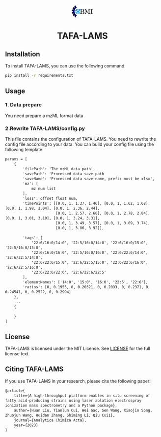<div align=center>
<img src="assets/BMI64x38.png" alt="BMI.jpg" style="zoom:70%;" />
</div>

# <p align="center">TAFA-LAMS</p>

## Installation

To install TAFA-LAMS, you can use the following command:

```bash
pip install -r requirements.txt
```

## Usage

### 1. Data prepare

You need prepare a mzML format data

### 2.Rewrite TAFA-LAMS/config.py

This file contains the configuration of TAFA-LAMS. You need to rewrite the config file according to your data.
You can build your config file using the following template:
```
params = [
    {
        'filePath': 'The mzML data path',
        'savePath': 'Processed data save path
        'saveName': 'Processed data save name, prefix must be xlsx',
        'mz': [
            mz num list
        ],
        'loss': offset float num,
        'timePoints': [[0.0, 1, 1.37, 1.46], [0.0, 1, 1.62, 1.68], [0.0, 1, 1.98, 2.04], [0.0, 1, 2.36, 2.44],
                       [0.0, 1, 2.57, 2.60], [0.0, 1, 2.78, 2.84], [0.0, 1, 3.01, 3.10], [0.0, 1, 3.24, 3.31],
                       [0.0, 1, 3.49, 3.57], [0.0, 1, 3.69, 3.74],
                       [0.0, 1, 3.86, 3.92]],

        'tags': [
            '22:6/16:0/14:0', '22:5/16:0/14:0', '22:6/16:0/15:0', '22:5/16:0/15:0',
            '22:6/16:0/16:0', '22:5/16:0/16:0', '22:6/22:6/14:0', '22:6/22:5/14:0',
            '22:6/22:6/15:0', '22:6/22:5/15:0', '22:6/22:6/16:0', '22:6/22:5/16:0',
            '22:6/22:6/22:6', '22:6/22:6/22:5'
        ],
        'elementNames': ['14:0', '15:0', '16:0', '22:5', '22:6'],
        'ratios': [0, 0.1955, 0, 0.20321, 0, 0.2093, 0, 0.2371, 0, 0.24541, 0, 0.2522, 0, 0.2994]
    },
    ...
    {
        
    }
]
```

## License

TAFA-LAMS is licensed under the MIT License. See [LICENSE](LICENSE) for the full license text.

## Citing TAFA-LAMS

If you use TAFA-LAMS in your research, please cite the following paper:

``` 
@article{
    title={A high-throughput platform enables in situ screening of fatty acid-producing strains using laser ablation electrospray ionization mass spectrometry and a Python package}, 
    author={Huan Liu, Tianlun Cui, Wei Gao, Sen Wang, Xiaojin Song, Zhuojun Wang, Huidan Zhang, Shiming Li, Qiu Cui1},
    journal={Analytica Chimica Acta},
    year={2023}
}
```
